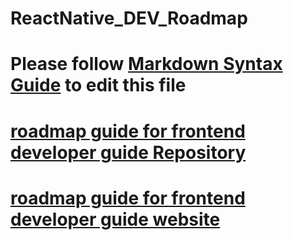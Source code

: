 # ReactNative_DEV_Roadmap
# Please follow [Markdown Syntax Guide](https://www.markdownguide.org/basic-syntax/) to edit this file<br/>
#     [roadmap guide for frontend developer guide Repository](https://github.com/Z8264/frontend-developer-roadmap)
#     [roadmap guide for frontend developer guide website](https://javascript.plainenglish.io/ultimate-react-native-developer-roadmap-for-2021-a34a2bf49699)
